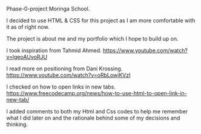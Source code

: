 Phase-0-project Moringa School.

I decided to use HTML & CSS for this project as I am more comfortable with it as of right now.

The project is about me and my portfolio which I hope to build up on.

I took inspiration from Tahmid Ahmed.
https://www.youtube.com/watch?v=lgeoAUvoRJU

I read more on positioning from Dani Krossing.
https://www.youtube.com/watch?v=oRbLowjKVzI

I checked on how to open links in new tabs.
https://www.freecodecamp.org/news/how-to-use-html-to-open-link-in-new-tab/

I added comments to both my Html and Css codes to help me remember what I did later on and the rationale behind some
of my decisions and thinking.
